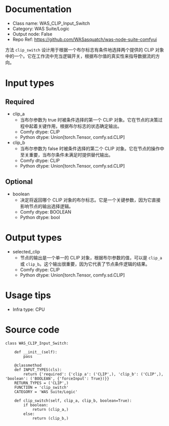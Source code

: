 # Documentation
- Class name: WAS_CLIP_Input_Switch
- Category: WAS Suite/Logic
- Output node: False
- Repo Ref: https://github.com/WASasquatch/was-node-suite-comfyui

方法 `clip_switch` 设计用于根据一个布尔标志有条件地选择两个提供的 CLIP 对象中的一个。它在工作流中充当逻辑开关，根据布尔值的真实性来指导数据流的方向。

# Input types
## Required
- clip_a
    - 当布尔参数为 true 时被条件选择的第一个 CLIP 对象。它在节点的决策过程中起着关键作用，根据布尔标志的状态确定输出。
    - Comfy dtype: CLIP
    - Python dtype: Union[torch.Tensor, comfy.sd.CLIP]
- clip_b
    - 当布尔参数为 false 时被条件选择的第二个 CLIP 对象。它在节点的操作中至关重要，当布尔条件未满足时提供替代输出。
    - Comfy dtype: CLIP
    - Python dtype: Union[torch.Tensor, comfy.sd.CLIP]
## Optional
- boolean
    - 决定将返回哪个 CLIP 对象的布尔标志。它是一个关键参数，因为它直接影响节点的输出选择逻辑。
    - Comfy dtype: BOOLEAN
    - Python dtype: bool

# Output types
- selected_clip
    - 节点的输出是一个单一的 CLIP 对象，根据布尔参数的值，可以是 `clip_a` 或 `clip_b`。这个输出很重要，因为它代表了节点条件逻辑的结果。
    - Comfy dtype: CLIP
    - Python dtype: Union[torch.Tensor, comfy.sd.CLIP]

# Usage tips
- Infra type: CPU

# Source code
```
class WAS_CLIP_Input_Switch:

    def __init__(self):
        pass

    @classmethod
    def INPUT_TYPES(cls):
        return {'required': {'clip_a': ('CLIP',), 'clip_b': ('CLIP',), 'boolean': ('BOOLEAN', {'forceInput': True})}}
    RETURN_TYPES = ('CLIP',)
    FUNCTION = 'clip_switch'
    CATEGORY = 'WAS Suite/Logic'

    def clip_switch(self, clip_a, clip_b, boolean=True):
        if boolean:
            return (clip_a,)
        else:
            return (clip_b,)
```